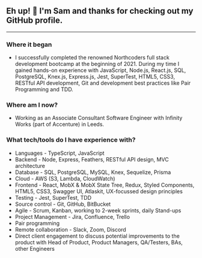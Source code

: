 ## Eh up! 👋 I'm Sam and thanks for checking out my GitHub profile.
---

### Where it began
* I successfully completed the renowned Northcoders full stack development bootcamp at the beginning of 2021. During my time I gained hands-on experience with JavaScript, Node.js, React.js, SQL, PostgreSQL, Knex.js, Express.js, Jest, SuperTest, HTML5, CSS3, RESTful API development, Git and development best practices like Pair Programming and TDD.

### Where am I now?
* Working as an Associate Consultant Software Engineer with Infinity Works (part of Accenture) in Leeds. 

### What tech/tools do I have experience with?
* Languages - TypeScript, JavaScript
* Backend - Node, Express, Feathers, RESTful API design, MVC architecture
* Database - SQL, PostgreSQL, MySQL, Knex, Sequelize, Prisma
* Cloud - AWS (S3, Lambda, CloudWatch)
* Frontend - React, MobX & MobX State Tree, Redux, Styled Components, HTML5, CSS3, Swagger UI, Atlaskit, UX-focussed design principles
* Testing - Jest, SuperTest, TDD
* Source control - Git, GitHub, BitBucket
* Agile - Scrum, Kanban, working to 2-week sprints, daily Stand-ups
* Project Management - Jira, Confluence, Trello
* Pair programming
* Remote collaboration - Slack, Zoom, Discord
* Direct client engagement to discuss potential improvements to the product with Head of Product, Product Managers, QA/Testers, BAs, other Engineers


<!--
**samkaanaki/samkaanaki** is a ✨ _special_ ✨ repository because its `README.md` (this file) appears on your GitHub profile.

Here are some ideas to get you started:

- 🔭 I’m currently working on ...
- 🌱 I’m currently learning ...
- 👯 I’m looking to collaborate on ...
- 🤔 I’m looking for help with ...
- 💬 Ask me about ...
- 📫 How to reach me: ...
- 😄 Pronouns: ...
- ⚡ Fun fact: ...
-->
